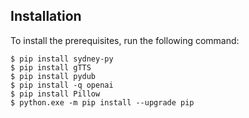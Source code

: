 ## Installation

To install the prerequisites, run the following command:

```console
$ pip install sydney-py
$ pip install gTTS
$ pip install pydub
$ pip install -q openai
$ pip install Pillow
$ python.exe -m pip install --upgrade pip
```

